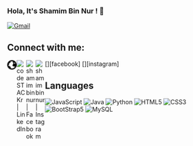 ### Hola, It's Shamim Bin Nur ! 👋
[![Gmail](https://img.shields.io/badge/%20-Send%20Mail-black?color=14171A&labelColor=ef5350&logo=gmail&logoColor=ffffff)](mailto:shamim@gmail.com)

## Connect with me:
[<img align="left" alt="shamimbinnur" width="22px" src="https://raw.githubusercontent.com/iconic/open-iconic/master/svg/globe.svg" />][website]
[<img align="left" alt="codeSTACKr | LinkedIn" width="22px" src="https://cdn.jsdelivr.net/npm/simple-icons@v3/icons/linkedin.svg" />][linkedin] 
[<img align="left" alt="shamimbinnur | Facebook" width="22px" src="https://cdn.jsdelivr.net/npm/simple-icons@v3/icons/facebook.svg" />][facebook]
[<img align="left" alt="shamimbinnur | Instagram" width="22px" src="https://cdn.jsdelivr.net/npm/simple-icons@v3/icons/instagram.svg" />][instagram]
<br /> 

## Languages

![JavaScript](https://img.shields.io/badge/-JavaScript-000000?style=flat&logo=javascript)
![Java](https://img.shields.io/badge/-Java-000000?style=flat&logo=java)
![Python](https://img.shields.io/badge/-Python-000000?style=flat&logo=python)
![HTML5](https://img.shields.io/badge/-HTML5-000000?style=flat&logo=html5)
![CSS3](https://img.shields.io/badge/-CSS-000000?style=flat&logo=css3)
![BootStrap5](https://img.shields.io/badge/-BootStrap-000000?style=flat&logo=bootstrap)
![MySQL](https://img.shields.io/badge/-MySQL-000000?style=flat&logo=mysql)



[website]: http://shamimbinnur.me/
[linkedin]:https://www.linkedin.com/in/shamimbinnur/


